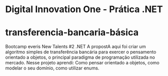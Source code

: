 # Digital Innovation One - Prática .NET
# transferencia-bancaria-básica

Bootcamp everis New Talents #2 .NET
A propostA aqui foi criar um algoritmo simples de transferência bancária para exercer o pensamento orientado a objetos, o principal paradigma de programação utilizada no mercado. Nesse projeto aprendi: Como pensar orientado a objetos, como modelar o seu domínio, como utilizar enums.
